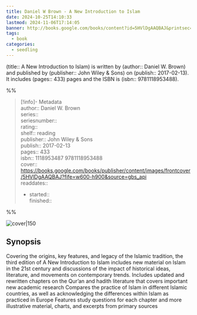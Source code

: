 ```yaml
---
title: Daniel W Brown - A New Introduction to Islam
date: 2024-10-25T14:10:33
lastmod: 2024-11-06T17:14:05
banner: http://books.google.com/books/content?id=5HVlDgAAQBAJ&printsec=frontcover&img=1&zoom=1&edge=curl&source=gbs_api
tags:
  - book
categories:
  - seedling
---
```

(title:: A New Introduction to Islam) is written by (author:: Daniel W. Brown) and published by (publisher:: John Wiley & Sons) on (publish:: 2017-02-13). It includes (pages:: 433) pages and the ISBN is (isbn:: 9781118953488).  
  
%%  
  
> [!info]- Metadata  
> author:: Daniel W. Brown  
> series::   
> seriesnumber::   
> rating::   
> shelf:: reading  
> publisher:: John Wiley & Sons  
> publish:: 2017-02-13  
> pages:: 433  
> isbn:: 1118953487 9781118953488  
> cover:: https://books.google.com/books/publisher/content/images/frontcover/5HVlDgAAQBAJ?fife=w600-h900&source=gbs_api  
> readdates::  
> - started::   
>   finished::   
  
%%  
  
![cover|150](http://books.google.com/books/content?id=5HVlDgAAQBAJ&printsec=frontcover&img=1&zoom=1&edge=curl&source=gbs_api)  
  
## Synopsis  
  
Covering the origins, key features, and legacy of the Islamic tradition, the third edition of A New Introduction to Islam includes new material on Islam in the 21st century and discussions of the impact of historical ideas, literature, and movements on contemporary trends. Includes updated and rewritten chapters on the Qur’an and hadith literature that covers important new academic research Compares the practice of Islam in different Islamic countries, as well as acknowledging the differences within Islam as practiced in Europe Features study questions for each chapter and more illustrative material, charts, and excerpts from primary sources  
